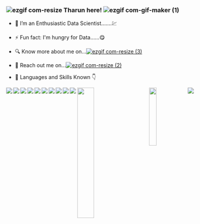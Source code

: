 ### ![ezgif com-resize](https://user-images.githubusercontent.com/112575126/235303194-ac77b7e4-8af8-4b1a-8cfc-33cde72fd45e.gif) Tharun here!  ![ezgif com-gif-maker (1)](https://user-images.githubusercontent.com/112575126/232465144-9ff6d884-ed43-4952-bd3b-7b947c63f026.gif)





- 🔭 I’m an Enthusiastic Data Scientist.......💹
- ⚡ Fun fact: I'm hungry for Data......😋
- 🔍 Know more about me on...[![ezgif com-resize (3)](https://img.shields.io/badge/linkedin-%230077B5.svg?style=for-the-badge&logo=linkedin&logoColor=white)](https://www.linkedin.com/in/punna-tharun/)


- 📧 Reach out me on...[![ezgif com-resize (2)](https://img.shields.io/badge/Gmail-D14836?style=for-the-badge&logo=gmail&logoColor=white)](tharunpunna@gmail.com)

- 🔭 Languages and Skills Known 👇

<img align= "left" src= "https://img.shields.io/badge/python-3670A0?style=for-the-badge&logo=python&logoColor=ffdd54" />

<img align= "left" src= "https://img.shields.io/badge/mysql-%2300f.svg?style=for-the-badge&logo=mysql&logoColor=white" />

<img align= "left" src= "https://img.shields.io/badge/Matplotlib-%23ffffff.svg?style=for-the-badge&logo=Matplotlib&logoColor=black" />

<img align= "left" src= "https://img.shields.io/badge/numpy-%23013243.svg?style=for-the-badge&logo=numpy&logoColor=white" />

<img src= "https://img.shields.io/badge/pandas-%23150458.svg?style=for-the-badge&logo=pandas&logoColor=white" />

<img align= "left" src= "https://img.shields.io/badge/scikit--learn-%23F7931E.svg?style=for-the-badge&logo=scikit-learn&logoColor=white" />

<img align= "left" src= "https://img.shields.io/badge/SciPy-%230C55A5.svg?style=for-the-badge&logo=scipy&logoColor=%white" />

<img align= "left" src= "https://img.shields.io/badge/Plotly-%233F4F75.svg?style=for-the-badge&logo=plotly&logoColor=white" />

<img align= "left" src= "https://img.shields.io/badge/power_bi-F2C811?style=for-the-badge&logo=powerbi&logoColor=black" />

<img align= "left" src= "https://img.shields.io/badge/azure-%230072C6.svg?style=for-the-badge&logo=microsoftazure&logoColor=white" />





<!-- https://user-images.githubusercontent.com/112575126/235309238-d411aa26-69cb-47ad-82b6-d27d4366695a.png gmail -->

<img align= "right" src="https://user-images.githubusercontent.com/112575126/232461898-cb1c2cf5-a8dc-46c6-b7ac-4c0adf145f6e.gif" />

<!-- <img align= "right" src="https://user-images.githubusercontent.com/112575126/235303674-3e32992c-8b85-413e-9fd6-df6c39f57311.gif" />
 -->

<img align= "top" width= "30%" src="https://github-readme-stats.vercel.app/api?username=PUNNA-THARUN&show_icons=true&theme=highcontrast" />

<img align= "right" width= "20%" src="https://github-readme-stats.vercel.app/api/top-langs/?username=PUNNA-THARUN&hide_progress=true" />





<!-- https://user-images.githubusercontent.com/112575126/235309217-354d791c-4282-4d83-91cc-9b0dbcb4246b.png linkedIn-->
